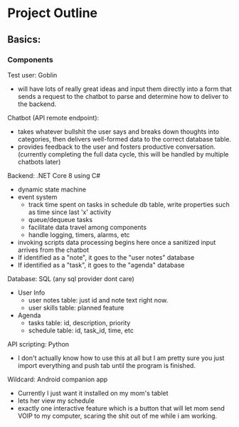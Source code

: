 # Project Outline

## Basics: 

### Components

Test user: Goblin 
- will have lots of really great ideas and input them directly into a form that sends a request to the chatbot to parse and determine how to deliver to the backend.

Chatbot (API remote endpoint): 
- takes whatever bullshit the user says and breaks down thoughts into categories, then delivers well-formed data to the correct database table. 
- provides feedback to the user and fosters productive conversation. (currently completing the full data cycle, this will be handled by multiple chatbots later)

Backend: .NET Core 8 using C#
- dynamic state machine 
- event system
  - track time spent on tasks in schedule db table, write properties such as time since last 'x' activity
  - queue/dequeue tasks
  - facilitate data travel among components
  - handle logging, timers, alarms, etc
- invoking scripts data processing begins here once a sanitized input arrives from the chatbot
- If identified as a "note", it goes to the "user notes" database
- If identified as a "task", it goes to the "agenda" database

Database: SQL (any sql provider dont care)
- User Info 
  - user notes table: just id and note text right now.
  - user skills table: planned feature
- Agenda
  - tasks table: id, description, priority
  - schedule table: id, task_id, time, etc

API scripting: Python
- I don't actually know how to use this at all but I am pretty sure you just import everything and push tab until the program is finished.

Wildcard: Android companion app
- Currently I just want it installed on my mom's tablet
- lets her view my schedule
- exactly one interactive feature which is a button that will let mom send VOIP to my computer, scaring the shit out of me while i am working.
